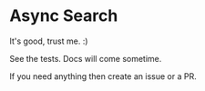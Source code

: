 # Async Search

It's good, trust me. :)

See the tests. Docs will come sometime.

If you need anything then create an issue or a PR.
